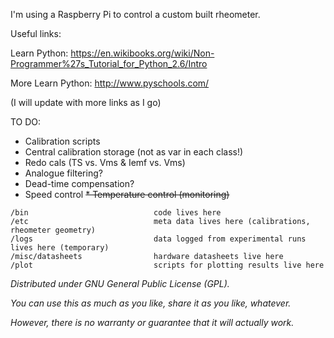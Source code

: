 I'm using a Raspberry Pi to control a custom built rheometer.

Useful links:

Learn Python:
    https://en.wikibooks.org/wiki/Non-Programmer%27s_Tutorial_for_Python_2.6/Intro

More Learn Python:
    http://www.pyschools.com/

(I will update with more links as I go)


TO DO:
* Calibration scripts
* Central calibration storage (not as var in each class!)
* Redo cals (TS vs. Vms & Iemf vs.  Vms)
* Analogue filtering?
* Dead-time compensation?
* Speed control
~~* Temperature control (monitoring)~~


```
/bin                            code lives here
/etc                            meta data lives here (calibrations, rheometer geometry)
/logs                           data logged from experimental runs lives here (temporary)
/misc/datasheets                hardware datasheets live here
/plot                           scripts for plotting results live here
```
*Distributed under GNU General Public License (GPL).*

*You can use this as much as you like, share it as you like, whatever.*

*However, there is no warranty or guarantee that it will actually work.*
